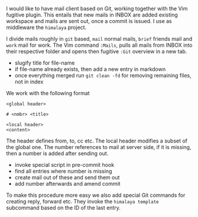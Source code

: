 I would like to have mail client based on Git, working together with the Vim
fugitive plugin. This entails that new mails in INBOX are added existing
workspace and mails are sent out, once a commit is issued. I use as middleware
the `himalaya` project.

I divide mails roughly in `git` based, `mail` normal mails, `brief` friends
mail and `work` mail for work. The Vim command `:Mails`, pulls all mails from
INBOX into their respective folder and opens then fugitive `:Git` overview in a
new tab.

 - slugify title for file-name
 - if file-name already exists, then add a new entry in markdown
 - once everything merged run `git clean -fd` for removing remaining files, not
     in index

We work with the following format

```
<global header>

# <nmbr> <title>

<local header>
<content>
```

The header defines from, to, cc etc. The local header modifies a subset of the
global one. The number references to mail at server side, if it is missing, then
a number is added after sending out.

 - invoke special script in pre-commit hook
 - find all entries where number is missing
 - create mail out of these and send them out
 - add number afterwards and amend commit

To make this procedure more easy we also add special Git commands for creating
reply, forward etc. They invoke the `himalaya template` subcommand based on the
ID of the last entry.

